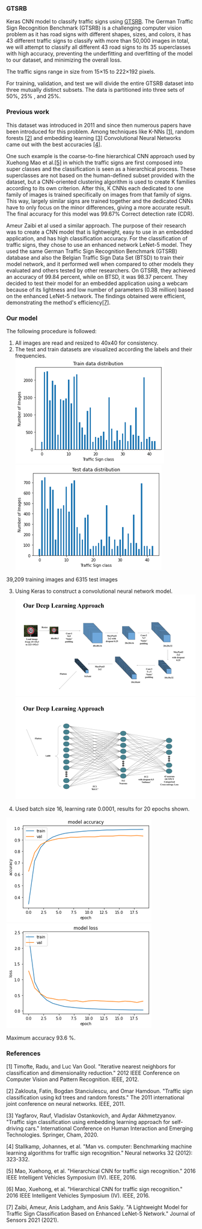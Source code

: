 ### GTSRB
Keras CNN model to classify traffic signs using [GTSRB](https://www.kaggle.com/datasets/meowmeowmeowmeowmeow/gtsrb-german-traffic-sign). The German Traffic Sign Recognition Benchmark (GTSRB) is a challenging computer vision problem as it has road signs with different shapes, sizes, and colors, it has 43 different traffic signs to classify with more than 50,000 images in total, we will attempt to classify all different 43 road signs to its 35 superclasses with high accuracy, preventing the underfitting and overfitting of the model to our dataset, and minimizing the overall loss.

The traffic signs range in size from 15×15 to 222×192 pixels.

For training, validation, and test we will divide the entire GTSRB dataset into three mutually distinct subsets. The data is partitioned into three sets of 50%, 25% , and 25%.

### Previous work
This dataset was introduced in 2011 and since then numerous papers have been introduced for this problem. Among techniques like K-NNs [[1]](#1), random forests [[2]](#2) and embedding learning [[3]](#3) Convolutional Neural Networks came out with the best accuracies [[4]](#4).

One such example is the coarse-to-fine hierarchical CNN approach used by Xuehong Mao et al.[[5]](#5) in which the traffic signs are first composed into super classes and the classification is seen as a hierarchical process. These superclasses are not based on the human-defined subset provided with the dataset, but a CNN-oriented clustering algorithm is used to create K families according to its own criterion. After this, K CNNs each dedicated to one family of images is trained specifically on images from that family of signs. This way, largely similar signs are trained together and the dedicated CNNs have to only focus on the minor differences, giving a more accurate result. The final accuracy for this model was 99.67% Correct detection rate (CDR).

Ameur Zaibi et al used a similar approach. The purpose of their research was to create a CNN model that is lightweight, easy to use in an embedded application, and has high classification accuracy. For the classification of traffic signs, they chose to use an enhanced network LeNet-5 model. They used the same German Traffic Sign Recognition Benchmark (GTSRB) database and also the Belgian Traffic Sign Data Set (BTSD) to train their model network, and it performed well when compared to other models they evaluated and others tested by other researchers.
On GTSRB, they achieved an accuracy of 99.84 percent, while on BTSD, it was 98.37 percent. They decided to test their model for an embedded application using a webcam because of its lightness and low number of parameters (0.38 million) based on the enhanced LeNet-5 network. The findings obtained were efficient, demonstrating the method's efficiency[[7]](#7).

### Our model
The following procedure is followed:

1. All images are read and resized to 40x40 for consistency.
2. The test and train datasets are visualized according the labels and their frequencies.
![train_data](train_data.png)
![train_data](test_data.png)

39,209 training images and 6315 test images

3. Using Keras to construct a convolutional neural network model. 
![Model architecture](model_1.png)
![Model architecture](model_2.png)

4. Used batch size 16, learning rate 0.0001, results for 20 epochs shown.

![Accuracy](accuracy.png)
![Loss](loss.png)

Maximum accuracy 93.6 %.

### References

<a name="1"></a> [1] Timofte, Radu, and Luc Van Gool. "Iterative nearest neighbors for classification and dimensionality reduction." 2012 IEEE Conference on Computer Vision and Pattern Recognition. IEEE, 2012.

<a name="2"></a> [2] Zaklouta, Fatin, Bogdan Stanciulescu, and Omar Hamdoun. "Traffic sign classification using kd trees and random forests." The 2011 international joint conference on neural networks. IEEE, 2011.

<a name="3"></a> [3] Yagfarov, Rauf, Vladislav Ostankovich, and Aydar Akhmetzyanov. "Traffic sign classification using embedding learning approach for self-driving cars." International Conference on Human Interaction and Emerging Technologies. Springer, Cham, 2020.

<a name="4"></a> [4] Stallkamp, Johannes, et al. "Man vs. computer: Benchmarking machine learning algorithms for traffic sign recognition." Neural networks 32 (2012): 323-332.

<a name="5"></a> [5] Mao, Xuehong, et al. "Hierarchical CNN for traffic sign recognition." 2016 IEEE Intelligent Vehicles Symposium (IV). IEEE, 2016.

<a name="6"></a> [6] Mao, Xuehong, et al. "Hierarchical CNN for traffic sign recognition." 2016 IEEE Intelligent Vehicles Symposium (IV). IEEE, 2016.

<a name="7"></a> [7] Zaibi, Ameur, Anis Ladgham, and Anis Sakly. "A Lightweight Model for Traffic Sign Classification Based on Enhanced LeNet-5 Network." Journal of Sensors 2021 (2021).
